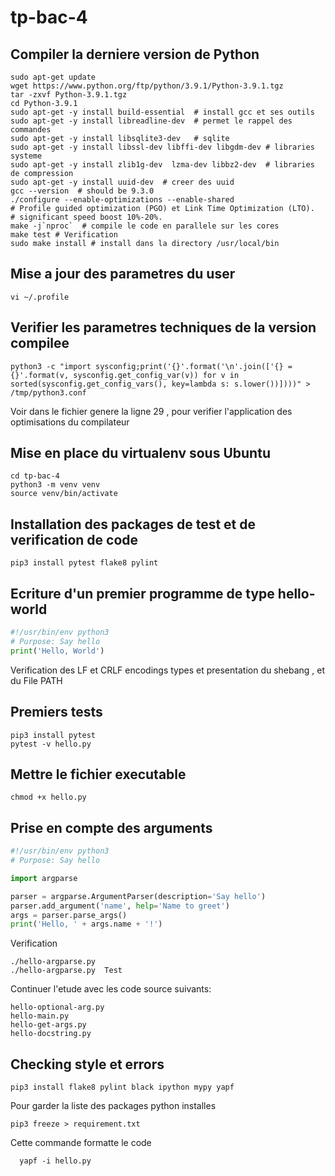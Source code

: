 # tp-bac-4

## Compiler la derniere version de Python
```shell
sudo apt-get update
wget https://www.python.org/ftp/python/3.9.1/Python-3.9.1.tgz
tar -zxvf Python-3.9.1.tgz 
cd Python-3.9.1
sudo apt-get -y install build-essential  # install gcc et ses outils
sudo apt-get -y install libreadline-dev  # permet le rappel des commandes
sudo apt-get -y install libsqlite3-dev   # sqlite
sudo apt-get -y install libssl-dev libffi-dev libgdm-dev # libraries systeme
sudo apt-get -y install zlib1g-dev  lzma-dev libbz2-dev  # libraries de compression
sudo apt-get -y install uuid-dev  # creer des uuid
gcc --version  # should be 9.3.0
./configure --enable-optimizations --enable-shared
# Profile guided optimization (PGO) et Link Time Optimization (LTO).
# significant speed boost 10%-20%. 
make -j`nproc`  # compile le code en parallele sur les cores
make test # Verification 
sudo make install # install dans la directory /usr/local/bin
```
## Mise a jour des parametres du user 
```shell
vi ~/.profile

```


## Verifier les parametres techniques de la version compilee
```
python3 -c "import sysconfig;print('{}'.format('\n'.join(['{} = {}'.format(v, sysconfig.get_config_var(v)) for v in sorted(sysconfig.get_config_vars(), key=lambda s: s.lower())])))" > /tmp/python3.conf
```

Voir dans le fichier genere la ligne 29 , pour verifier l'application des optimisations du compilateur

## Mise en place du virtualenv sous Ubuntu
```shell
cd tp-bac-4
python3 -m venv venv
source venv/bin/activate
```
## Installation des packages de test et de verification de code
```shell
pip3 install pytest flake8 pylint
```

## Ecriture d'un premier programme de type hello-world
```python
#!/usr/bin/env python3
# Purpose: Say hello
print('Hello, World')
```
Verification des LF et CRLF encodings types et presentation du shebang , et du File PATH  

## Premiers tests
```shell
pip3 install pytest
pytest -v hello.py
```

## Mettre le fichier executable 
```shell
chmod +x hello.py
```


## Prise en compte des arguments
```python
#!/usr/bin/env python3
# Purpose: Say hello

import argparse

parser = argparse.ArgumentParser(description='Say hello')
parser.add_argument('name', help='Name to greet')
args = parser.parse_args()
print('Hello, ' + args.name + '!')
```
Verification 
```shell
./hello-argparse.py
./hello-argparse.py  Test
```
Continuer l'etude avec les code source suivants: 
```shell
hello-optional-arg.py
hello-main.py
hello-get-args.py
hello-docstring.py
```

## Checking style et errors
```shell
pip3 install flake8 pylint black ipython mypy yapf
```
Pour garder la liste des packages python installes 
```shell
pip3 freeze > requirement.txt
```
Cette commande formatte le code 
```shell
  yapf -i hello.py
```






